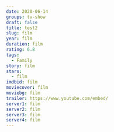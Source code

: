 ```yaml
---
date: 2020-06-14
groups: tv-show
draft: false
title: test2
slug: film
year: film
duration: film
rating: 6.8
tags:
  - Family
story: film
stars:
  - film
imdbid: film
moviecover: film
moviebg: film
trailer: https://www.youtube.com/embed/
server1: film
server2: film
server3: film
server4: film
---
```

